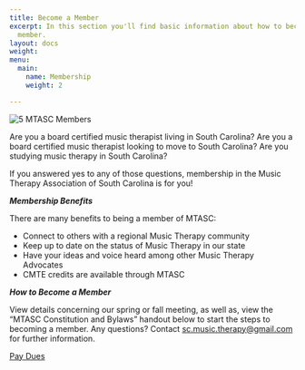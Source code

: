 ```yaml
---
title: Become a Member
excerpt: In this section you'll find basic information about how to become a MTASC
  member.
layout: docs
weight: 
menu:
  main:
    name: Membership
    weight: 2

---
```

![5 MTASC Members](/images/41401637_10156952530914887_4710551054570225664_n.jpg "Happy Members")

Are you a board certified music therapist living in South Carolina? Are you a board certified music therapist looking to move to South Carolina? Are you studying music therapy in South Carolina?

If you answered yes to any of those questions, membership in the Music Therapy Association of South Carolina is for you!

**_Membership Benefits_**

There are many benefits to being a member of MTASC:

* Connect to others with a regional Music Therapy community
* Keep up to date on the status of Music Therapy in our state
* Have your ideas and voice heard among other Music Therapy Advocates
* CMTE credits are available through MTASC

**_How to Become a Member_**

View details concerning our spring or fall meeting, as well as, view the “MTASC Constitution and Bylaws” handout below to start the steps to becoming a member. Any questions? Contact sc.music.therapy@gmail.com for further information.

[Pay Dues](/dues/)